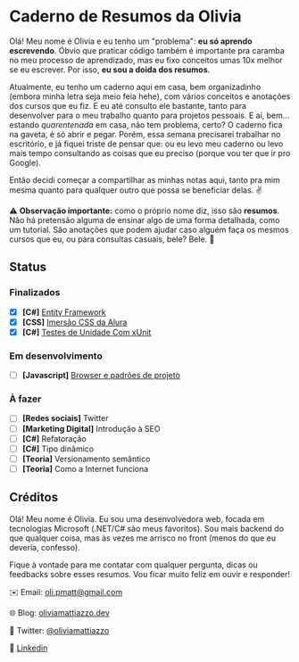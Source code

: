 # Caderno de Resumos da Olivia

Olá! Meu nome é Olivia e eu tenho um "problema": **eu só aprendo escrevendo**. Óbvio que praticar código também é importante pra caramba no meu processo de aprendizado, mas eu fixo conceitos umas 10x melhor se eu escrever. Por isso, **eu sou a doida dos resumos**.

Atualmente, eu tenho um caderno aqui em casa, bem organizadinho (embora minha letra seja meio feia hehe), com vários conceitos e anotações dos cursos que eu fiz. E eu até consulto ele bastante, tanto para desenvolver para o meu trabalho quanto para projetos pessoais. E aí, bem... estando *quarentenada* em casa, não tem problema, certo? O caderno fica na gaveta, é só abrir e pegar. Porém, essa semana precisarei trabalhar no escritório, e já fiquei triste de pensar que: ou eu levo meu caderno ou levo mais tempo consultando as coisas que eu preciso (porque vou ter que ir pro Google).

Então decidi começar a compartilhar as minhas notas aqui, tanto pra mim mesma quanto para qualquer outro que possa se beneficiar delas. :v:

:warning: **Observação importante:** como o próprio nome diz, isso são **resumos**. Não há pretensão alguma de ensinar algo de uma forma detalhada, como um tutorial. São anotações que podem ajudar caso alguém faça os mesmos cursos que eu, ou para consultas casuais, bele? Bele. :call_me_hand:

## Status

### Finalizados

- [X] **[C#]** [Entity Framework](https://github.com/oliviamattiazzo/Resumos/tree/master/EntityFramework)
- [X] **[CSS]** [Imersão CSS da Alura](https://github.com/oliviamattiazzo/Resumos/tree/master/ImersaoCSS)
- [X] **[C#]** [Testes de Unidade Com xUnit](https://github.com/oliviamattiazzo/Resumos/tree/master/TestesUnidadeTDDxUnit)

### Em desenvolvimento

- [ ] **[Javascript]** [Browser e padrões de projeto](https://github.com/oliviamattiazzo/Resumos/tree/master/JavascriptAvancado1)

### À fazer

- [ ] **[Redes sociais]** Twitter
- [ ] **[Marketing Digital]** Introdução à SEO
- [ ] **[C#]** Refatoração
- [ ] **[C#]** Tipo dinâmico
- [ ] **[Teoria]** Versionamento semântico
- [ ] **[Teoria]** Como a Internet funciona

## Créditos

Olá! Meu nome é Olivia. Eu sou uma desenvolvedora web, focada em tecnologias Microsoft (.NET/C# são meus favoritos). Sou mais backend do que qualquer coisa, mas às vezes me arrisco no front (menos do que eu deveria, confesso).

Fique à vontade para me contatar com qualquer pergunta, dicas ou feedbacks sobre esses resumos. Vou ficar muito feliz em ouvir e responder!

:envelope: Email: oli.pmatt@gmail.com

:globe_with_meridians: Blog: [oliviamattiazzo.dev](http://oliviamattiazzo.dev/)

:hatched_chick: Twitter: [@oliviamattiazzo](https://twitter.com/oliviamattiazzo)

:iphone: [Linkedin](https://www.linkedin.com/in/olivia-pachele-mattiazzo-433a8711b/)
